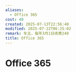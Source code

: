 ```yaml
---
aliases:
  - Office 365
cost: 40
created: 2025-07-13T22:56:40
modified: 2025-07-22T06:25:02
remark: 车主，每年3月1日续费240
title: Office 365
---
```


# Office 365
